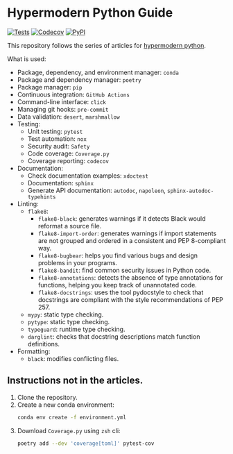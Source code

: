 # Hypermodern Python Guide

[![Tests](https://github.com/udeepam/python-cookiecutter/workflows/Tests/badge.svg)](https://github.com/udeepam/python-cookiecutter/actions?workflow=Tests)
[![Codecov](https://codecov.io/gh/udeepam/python-cookiecutter/branch/master/graph/badge.svg)](https://codecov.io/gh/udeepam/python-cookiecutter)
[![PyPI](https://img.shields.io/pypi/v/python-cookiecutter.svg)](https://pypi.org/project/python-cookiecutter/)

This repository follows the series of articles for [hypermodern python](https://cjolowicz.github.io/posts/hypermodern-python-01-setup/).

What is used:
* Package, dependency, and environment manager: `conda`
* Package and dependency manager: `poetry`
* Package manager: `pip`
* Continuous integration: `GitHub Actions`
* Command-line interface: `click`
* Managing git hooks: `pre-commit`
* Data validation: `desert`, `marshmallow`
* Testing:
  * Unit testing: `pytest`
  * Test automation: `nox`
  * Security audit: `Safety`
  * Code coverage: `Coverage.py`
  * Coverage reporting: `codecov`
* Documentation:
  * Check documentation examples: `xdoctest`
  * Documentation: `sphinx`
  * Generate API documentation: `autodoc`, `napoleon`, `sphinx-autodoc-typehints`
* Linting:
  * `flake8`:
    * `flake8-black`: generates warnings if it detects Black would reformat a source file.
    * `flake8-import-order`: generates warnings if import statements are not grouped and ordered in a consistent and PEP 8-compliant way.
    * `flake8-bugbear`: helps you find various bugs and design problems in your programs.
    * `flake8-bandit`: find common security issues in Python code.
    * `flake8-annotations`: detects the absence of type annotations for functions, helping you keep track of unannotated code.
    * `flake8-docstrings`: uses the tool pydocstyle to check that docstrings are compliant with the style recommendations of PEP 257.
  * `mypy`: static type checking.
  * `pytype`: static type checking.
  * `typeguard`: runtime type checking.
  * `darglint`: checks that docstring descriptions match function definitions.
* Formatting:
  * `black`: modifies conflicting files.

## Instructions not in the articles.
1. Clone the repository.
2. Create a new conda environment:
   ```bash
   conda env create -f environment.yml
   ```
3. Download `Coverage.py` using `zsh` cli:
   ```bash
   poetry add --dev 'coverage[toml]' pytest-cov
   ```
